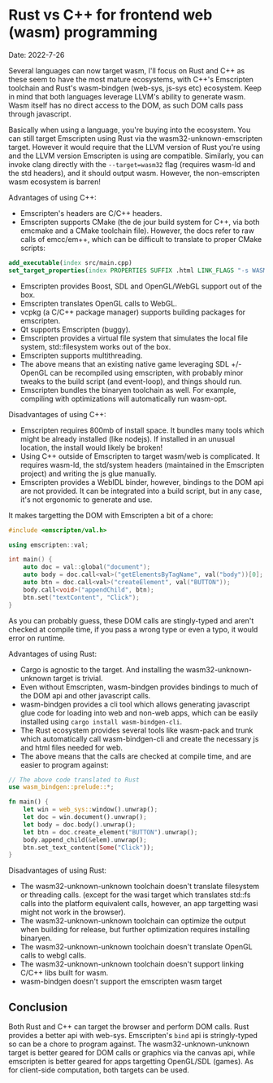 # Rust vs C++ for frontend web (wasm) programming

Date: 2022-7-26

Several languages can now target wasm, I'll focus on Rust and C++ as these seem to have the most mature ecosystems, with C++'s Emscripten toolchain and Rust's wasm-bindgen (web-sys, js-sys etc) ecosystem.
Keep in mind that both languages leverage LLVM's ability to generate wasm. Wasm itself has no direct access to the DOM, as such DOM calls pass through javascript. 

Basically when using a language, you're buying into the ecosystem. You can still target Emscripten using Rust via the wasm32-unknown-emscripten target. However it would require that the LLVM version of Rust you're using and the LLVM version Emscripten is using are compatible.
Similarly, you can invoke clang directly with the `--target=wasm32` flag (requires wasm-ld and the std headers), and it should output wasm. However, the non-emscripten wasm ecosystem is barren!

Advantages of using C++:
- Emscripten's headers are C/C++ headers. 
- Emscripten supports CMake (the de jour build system for C++, via both emcmake and a CMake toolchain file). However, the docs refer to raw calls of emcc/em++, which can be difficult to translate to proper CMake scripts:
```cmake
add_executable(index src/main.cpp)
set_target_properties(index PROPERTIES SUFFIX .html LINK_FLAGS "-s WASM=1 -s EVAL_CTORS=2 --bind --shell-file ${CMAKE_CURRENT_LIST_DIR}/my_shell.html")
```
- Emscripten provides Boost, SDL and OpenGL/WebGL support out of the box.
- Emscripten translates OpenGL calls to WebGL.
- vcpkg (a C/C++ package manager) supports building packages for emscripten.
- Qt supports Emscripten (buggy).
- Emscripten provides a virtual file system that simulates the local file system, std::filesystem works out of the box.
- Emscripten supports multithreading. 
- The above means that an existing native game leveraging SDL +/- OpenGL can be recompiled using emscripten, with probably minor tweaks to the build script (and event-loop), and things should run.
- Emscripten bundles the binaryen toolchain as well. For example, compiling with optimizations will automatically run wasm-opt.

Disadvantages of using C++:
- Emscripten requires 800mb of install space. It bundles many tools which might be already installed (like nodejs). If installed in an unusual location, the install would likely be broken!
- Using C++ outside of Emscripten to target wasm/web is complicated. It requires wasm-ld, the std/system headers (maintained in the Emscripten project) and writing the js glue manually.
- Emscripten provides a WebIDL binder, however, bindings to the DOM api are not provided. It can be integrated into a build script, but in any case, it's not ergonomic to generate and use.

It makes targetting the DOM with Emscripten a bit of a chore:
```c++
#include <emscripten/val.h>

using emscripten::val;

int main() {
    auto doc = val::global("document");
    auto body = doc.call<val>("getElementsByTagName", val("body"))[0];
    auto btn = doc.call<val>("createElement", val("BUTTON"));
    body.call<void>("appendChild", btn);
    btn.set("textContent", "Click");
}
```
As you can probably guess, these DOM calls are stingly-typed and aren't checked at compile time, if you pass a wrong type or even a typo, it would error on runtime.

Advantages of using Rust:
- Cargo is agnostic to the target. And installing the wasm32-unknown-unknown target is trivial.
- Even without Emscripten, wasm-bindgen provides bindings to much of the DOM api and other javascript calls.
- wasm-bindgen provides a cli tool which allows generating javascript glue code for loading into web and non-web apps, which can be easily installed using `cargo install wasm-bindgen-cli`.
- The Rust ecosystem provides several tools like wasm-pack and trunk which automatically call wasm-bindgen-cli and create the necessary js and html files needed for web.
- The above means that the calls are checked at compile time, and are easier to program against:
```rust
// The above code translated to Rust
use wasm_bindgen::prelude::*;

fn main() {
    let win = web_sys::window().unwrap();
    let doc = win.document().unwrap();
    let body = doc.body().unwrap();
    let btn = doc.create_element("BUTTON").unwrap();
    body.append_child(&elem).unwrap();
    btn.set_text_content(Some("Click"));
}
```

Disadvantages of using Rust:
- The wasm32-unknown-unknown toolchain doesn't translate filesystem or threading calls. (except for the wasi target which translates std::fs calls into the platform equivalent calls, however, an app targetting wasi might not work in the browser).
- The wasm32-unknown-unknown toolchain can optimize the output when building for release, but further optimization requires installing binaryen.
- The wasm32-unknown-unknown toolchain doesn't translate OpenGL calls to webgl calls.
- The wasm32-unknown-unknown toolchain doesn't support linking C/C++ libs built for wasm.
- wasm-bindgen doesn't support the emscripten wasm target

## Conclusion
Both Rust and C++ can target the browser and perform DOM calls. Rust provides a better api with web-sys. Emscripten's `bind` api is stringly-typed so can be a chore to program against. The wasm32-unknown-unknown target is better geared for DOM calls or graphics via the canvas api, while emscripten is better geared for apps targetting OpenGL/SDL (games). As for client-side computation, both targets can be used.
